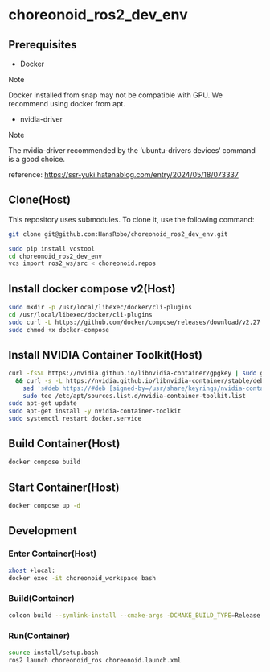 # choreonoid_ros2_dev_env

## Prerequisites

- Docker

> [!NOTE]
> Docker installed from snap may not be compatible with GPU.
> We recommend using docker from apt.

- nvidia-driver

> [!NOTE]
> The nvidia-driver recommended by the ‘ubuntu-drivers devices‘ command is a good choice.

reference: https://ssr-yuki.hatenablog.com/entry/2024/05/18/073337

## Clone(Host)

This repository uses submodules. To clone it, use the following command:
```bash
git clone git@github.com:HansRobo/choreonoid_ros2_dev_env.git
```

```bash
sudo pip install vcstool
cd choreonoid_ros2_dev_env
vcs import ros2_ws/src < choreonoid.repos
```

## Install docker compose v2(Host)

```bash
sudo mkdir -p /usr/local/libexec/docker/cli-plugins
cd /usr/local/libexec/docker/cli-plugins
sudo curl -L https://github.com/docker/compose/releases/download/v2.27.0/docker-compose-linux-x86_64 -o docker-compose
sudo chmod +x docker-compose
```

## Install NVIDIA Container Toolkit(Host)

```bash
curl -fsSL https://nvidia.github.io/libnvidia-container/gpgkey | sudo gpg --dearmor -o /usr/share/keyrings/nvidia-container-toolkit-keyring.gpg \
  && curl -s -L https://nvidia.github.io/libnvidia-container/stable/deb/nvidia-container-toolkit.list | \
    sed 's#deb https://#deb [signed-by=/usr/share/keyrings/nvidia-container-toolkit-keyring.gpg] https://#g' | \
    sudo tee /etc/apt/sources.list.d/nvidia-container-toolkit.list
sudo apt-get update
sudo apt-get install -y nvidia-container-toolkit
sudo systemctl restart docker.service
```

## Build Container(Host)

```bash
docker compose build
```

## Start Container(Host)

```bash
docker compose up -d
```

## Development

### Enter Container(Host)

```bash
xhost +local:
docker exec -it choreonoid_workspace bash
```

### Build(Container)

```bash
colcon build --symlink-install --cmake-args -DCMAKE_BUILD_TYPE=Release
```

### Run(Container)

```bash
source install/setup.bash
ros2 launch choreonoid_ros choreonoid.launch.xml
```

